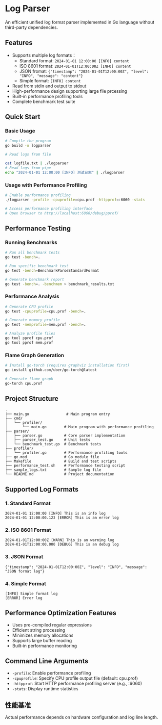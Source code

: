 # Log Parser

An efficient unified log format parser implemented in Go language without third-party dependencies.

## Features

- Supports multiple log formats：
  - Standard format: `2024-01-01 12:00:00 [INFO] content`
  - ISO 8601 format: `2024-01-01T12:00:00Z [INFO] content`
  - JSON fromat: `{"timestamp": "2024-01-01T12:00:00Z", "level": "INFO", "message": "content"}`
  - Simple format: `[INFO] content`
- Read from stdin and output to stdout
- High-performance design supporting large file prcessing
- Built-in performance profiling tools
- Complete benchmark test suite

## Quick Start

### Basic Usage

```bash
# Compile the program
go build -o logparser

# Read logs from file

cat logfile.txt | ./logparser
# Read logs from pipe
echo "2024-01-01 12:00:00 [INFO] 测试日志" | ./logparser
```

### Usage with Performance Profiling

```bash
# Enable performance profiling
./logparser -profile -cpuprofile=cpu.prof -httpprof=:6060 -stats

# Access performance profiling interface
# Open browser to http://localhost:6060/debug/pprof/
```

## Performance Testing

### Running Benchmarks

```bash
# Run all benchmark tests
go test -bench=.

# Run specific benchmark test
go test -bench=BenchmarkParseStandardFormat

# Generate benchmark report
go test -bench=. -benchmem > benchmark_results.txt
```

### Performance Analysis

```bash
# Generate CPU profile
go test -cpuprofile=cpu.prof -bench=.

# Generate memory profile
go test -memprofile=mem.prof -bench=.

# Analyze profile files
go tool pprof cpu.prof
go tool pprof mem.prof
```

### Flame Graph Generation

```bash
# Install go-torch (requires graphviz installation first)
go install github.com/uber/go-torch@latest

# Generate flame graph
go-torch cpu.prof
```

## Project Structure

```
.
├── main.go                 # Main program entry
├── cmd/
│   └── profiler/
│       └── main.go        # Main program with performance profiling
├── parser/
│   ├── parser.go          # Core parser implementation
│   ├── parser_test.go     # Unit tests
│   └── benchmark_test.go  # Benchmark tests
├── profiler/
│   └── profiler.go        # Performance profiling tools
├── go.mod                 # Go module file
├── Makefile               # Build and test scripts
├── performance_test.sh    # Performance testing script
├── sample_logs.txt        # Sample log file
└── README.md              # Project documentation
```

## Supported Log Formats

### 1. Standard Format

```
2024-01-01 12:00:00 [INFO] This is an info log
2024-01-01 12:00:00.123 [ERROR] This is an error log
```

### 2. ISO 8601 Format

```
2024-01-01T12:00:00Z [WARN] This is an warning log
2024-01-01T12:00:00.000 [DEBUG] This is an debug log
```

### 3. JSON Format

```
{"timestamp": "2024-01-01T12:00:00Z", "level": "INFO", "message": "JSON format log"}
```

### 4. Simple Format

```
[INFO] Simple format log
[ERROR] Error log
```

## Performance Optimization Features

- Uses pre-compiled regular expressions
- Efficient string processing
- Minimizes memory allocations
- Supports large buffer reading
- Built-in performance monitoring

## Command Line Arguments

- `-profile`: Enable performance profiling
- `-cpuprofile`: Specify CPU profile output file (default: cpu.prof)
- `-httpprof`: Start HTTP performance profiling server (e.g., :6060)
- `-stats`: Display runtime statistics

## 性能基准

Actual performance depends on hardware configuration and log line length.
